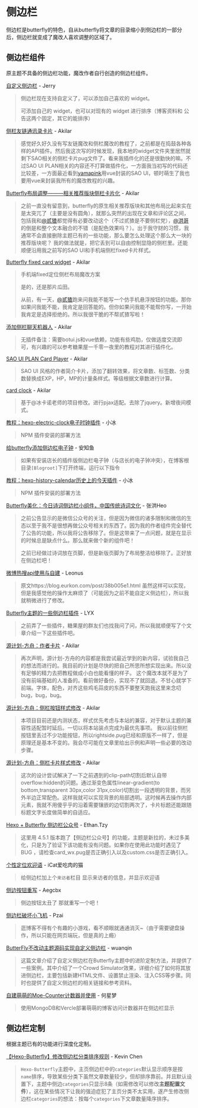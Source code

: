 # 侧边栏

侧边栏是butterfly的特色，自从butterfly将文章的目录缩小到侧边栏的一部分后，侧边栏就变成了魔改人喜欢调整的区域了。

## 侧边栏组件

原主题不具备的侧边栏功能，魔改作者自行创造的侧边栏组件。

[自定义侧边栏](https://butterfly.js.org/posts/ea33ab97/) - Jerry

> 侧边栏现在支持自定义了，可以添加自己喜欢的 widget。
>
> 可添加自己的 widget，也可以对现有的 widget 进行排序（博客资料和 公告这两个固定，其它的能排序）

[侧栏友链通讯录卡片](https://akilar.top/posts/e7d99b48/) - Akilar

> 感觉好久好久没有写友链魔改和侧栏魔改的教程了，之前都是在捣鼓各种各样的API插件。然后我这次写的时候发现，我本地的widget文件夹里居然就剩下SAO相关的侧栏卡片pug文件了。看来我插件化的还是很勤快的嘛。不过SAO UI PLAN相关的内容还不打算做插件化，一方面我当初写的代码还比较差，一方面最近看到[yamapink](https://yamapink.com/)用vue封装的SAO UI，顿时萌生了我也要用vue来封装我所有的魔改教程的兴趣。

[Butterfly布局调整———相关推荐版块侧栏卡片化](https://akilar.top/posts/194e1534/) - Akilar

> 之前一直没有留意到，butterfly的原生相关推荐版块和其他布局比起来实在是太突兀了（主要是没有圆角），就那么突然的出现在文章和评论区之间，包括我和[@贰猹](https://noionion.top/)都觉得有必要改动这个（不过贰猹是不要侧栏党），[@洪哥](https://blog.zhheo.com/)的倒是和整个文本融合的不错（是配色效果吗？）。出于我守财的习惯，我通常不会直接删除主题已有的一些功能，那么要怎么处理这个那么大一块的推荐版块呢？
> 我的做法就是，把它丢到可以自由控制显隐的侧栏里。还能顺便沿用我之前写的SAO UI和手机端侧栏fixed卡片样式。

[Butterfly fixed card widget](https://akilar.top/posts/451ac5f8/) - Akilar

> 手机端fixed定位侧栏布局魔改方案
>
> 是的，还是那片瓜田。
>
> 从前，有一天，[@贰猹](https://noionion.top/)跑来问我能不能写一个仿手机悬浮按钮的功能。那你如果问我能不能，我肯定是回答能的。但你如果问我能不能帮你写，一开始我肯定是选择拒绝的。所以我很干脆的不帮贰猹写啦！

[添加侧栏聊天机器人](https://akilar.top/posts/9dc1acf8/) - Akilar

> 无插件备注：需要botui.js和vue依赖，功能有些鸡肋，仅做适度交流即可，有兴趣的可以参考糖果屋一千零一夜里的教程对其进行插件化。

[SAO UI PLAN Card Player](https://akilar.top/posts/8e1264d1/) - Akilar

> SAO UI 风格的作者简介卡片，添加了翻转效果，将文章数、标签数、分类数替换成EXP，HP，MP的计量条样式。等级根据文章数进行计算。

[card clock](https://akilar.top/posts/4e39cf4a/) - Akilar

> 基于@冰卡诺老师的项目修改。进行pjax适配。去除了jquery。新增夜间模式。

[教程：hexo-electric-clock电子时钟插件](https://zfe.space/post/hexo-electric-clock.html) - 小冰

> NPM 插件安装的部署方法

[给butterfly添加侧边栏电子钟](https://blog.anheyu.com/posts/fc18.html) - 安知鱼

> 如果有安装店长的插件版侧边栏电子钟（与店长的电子钟冲突），在博客根目录`[Blogroot]`下打开终端，运行以下指令

[教程：hexo-history-calendar历史上的今天插件](https://zfe.space/post/hexo-history-calendar.html) - 小冰

> NPM 插件安装的部署方法

[Butterfly美化：今日诗词侧边栏小组件，中国传统诗词文化](https://blog.zhheo.com/p/2ed9d8dd.html) - 张洪Heo

> 之前公告显示的是微信公众号的关注，但是因为微信的诸多限制和微信的生态以至于我不是很想再做公众号相关的东西了。因为我的作者组件完全替代了公告的功能，所以我将公告移除了。但是这带来了一点问题，就是在显示的时候总是缺点什么。那么就来做个新的组件吧！
>
> 之前已经做过诗词放在页脚，但是新版页脚为了布局整洁给移除了。正好放在侧边栏吧！

[微博热搜api使用与自建](https://blog.leonus.cn/2022/weibo.html) - Leonus

> 原文https://blog.eurkon.com/post/38b005e1.html
> 虽然这样可以实现，但是我感觉他的操作太麻烦了（可能因为之前不能自定义侧边栏），所以我就稍微进行了修改。

[Butterfly主题的一些侧边栏插件](https://yisous.xyz/posts/4ae2ec41/) - LYX

> 之前弄了一些插件，糖果屋的群友们也找我问了问，所以我就顺便写了个文章介绍一下这些插件吧。

[源计划-方舟：作者卡片](https://akilar.top/posts/f08df520/) - Akilar

> 再次声明，源计划-方舟的内容都是我尝试最近学到的新内容，试验我自己的想法而进行的。我目前的计划是尽快的把自己所思所想实现出来。所以没有足够的精力去把教程做成小白也能看懂的样子。
> 这个魔改本就不是为了没有前端基础的人准备的。看前做好备份，实现不了就回退。不甘心就学下前端。字体，配色，对齐这些鸡毛蒜皮的东西不要整天跑我这里来念叨bug，bug，bug。

[源计划-方舟：侧栏按钮样式修改](https://akilar.top/posts/89a3474c/) - Akilar

> 本项目目前还是内测状态，样式优先考虑与本站的兼容，对于默认主题的兼容性适配暂时延后。一切以将本站装点完成为最优先事项。
> 我以前往侧栏按钮里丢过不少功能按钮，所以rightside.pug已经和原版不一样了，但是原理还是基本不变的。我会尽可能在文章里给出示例和声明一些必要的改动步骤。

[源计划-方舟：侧栏卡片样式修改](https://akilar.top/posts/70bdebb6/) - Akilar

> 这次的设计尝试解决了一下之前遇到的clip-path切割后默认自带overflow:hidden的问题。通过渐变色属性linear-gradient(to bottom,transparent 30px,color 31px,color)切割出一段透明的背景，而另外半边正常配色。这样我就可以实现背景的局部透明。这时候再去操作内部元素，我就不用傻乎乎的沿着需要镶嵌的边切割两次了，卡片标题还能跟随标题文字长度做简单的自适应。

[Hexo + Butterfly 侧边栏公众号](https://fe32.top/articles/hexo1618/) - Ethan.Tzy

> 这里用 4.5.1 版本跑了【侧边栏公众号】的功能，主题是新拉的，未过多美化，只是为了验证下该功能有没有问题。如果你在使用此功能时遇见了 BUG ，请检查card_wx.pug是否正确引入以及custom.css是否正确引入。

[个性定位欢迎语](https://meuicat.com/blog/42/#%E4%B8%AA%E6%80%A7%E5%AE%9A%E4%BD%8D%E6%AC%A2%E8%BF%8E%E8%AF%AD) - iCat爱吃肉的猫

> 给侧边栏加上个`来访者`栏目
> 显示来访者的信息，并显示欢迎语

[侧边按钮重写](http://uu.sssu.us/archives/23370/) - Aegcbx

>侧边按钮太丑了
>那就重写一个吧！

[侧边栏破坏小飞机](https://blog.pzai.cloud/posts/1e3a940e/) - Pzai

> 逛博客不得有个有趣的小游戏，看不顺眼就通通消灭~（由于需要键盘操作，所以只能在网页端玩，但是真的上瘾）

[ButterFly不改动主题源码实现自定义侧边栏](https://uuanqin.top/p/568ad08/) - wuanqin

> 这篇文章介绍了自定义侧边栏在Butterfly主题中的进阶定制方法，并提供了一些案例。其中介绍了一个Crowd Simulator效果，详细介绍了如何将其放进侧边栏，主要包括新建HTML文件、设置禁止渲染、注入CSS等步骤。同时也提供了自定义侧边栏的相关链接和参考资料。

[自建萌萌的Moe-Counter计数器并使用](https://hexo.dreamerhe.cn/posts/6423/) - 何星梦

> 使用MongoDB和Vercle部署萌萌的博客访问计数器并在侧边栏显示

## 侧边栏定制

根据主题已有的功能进行深度化定制。

[【Hexo-Butterfly】修改侧边栏分类排序规则](https://sheerkvc.top/2022/09/05/17.sidebarReSort/) - Kevin Chen

> `Hexo-Butterfly`主题中，主页侧边栏中的`categories`默认显示顺序是按`name`排序，导致某些分类下虽然文章数量较少，但却排序靠前。并且默认设置下，主题中侧边`categories`只显示8条（如需修改可以修改**主题配置文件**），这在某些情况下让我的强迫症犯了主页分类不太实用，遂产生修改侧边栏`categories`的想法：按每个`categories`下文章数量降序排序。
